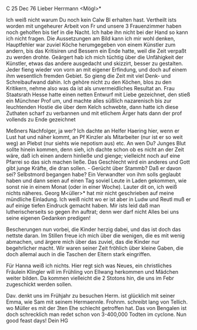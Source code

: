  C 25 Dec 76
Lieber Herrmann <Mögl>*

Ich weiß nicht warum Du noch kein Calw Bl erhalten hast. Vertheilt ists worden mit ungeheurer Arbeit von Fr und unsere 3 Frauenzimmer haben noch geholfen bis tief in die Nacht. Ich habe ihn nicht bei der Hand so kann ich nicht fragen. Die Aussetzungen am Bild kann ich mir wohl denken, Hauptfehler war zuviel Köche herumgegeben von einem Künstler zum andern, bis das Kritisiren und Bessern ein Ende hatte, weil die Zeit verpaßt zu werden drohte. Geärgert hab ich mich tüchtig über die Unfähigkeit der Künstler, etwas das andere ausgedacht und skizzirt, besser zu gestalten. Jeder fieng wieder von vorn an mit eigener Erfindung, und doch auf einem ihm wesentlich fremden Gebiet. So gieng die Zeit mit viel Denk- und Schreibaufwand dahin. Ich gehöre nicht zu den Köchen, blos zu den Kritikern, nehme also was da ist als unvermeidliches Resultat an. Frau Staatsrath Hesse hatte einen netten Entwurf mit Liebe gezeichnet, den stieß ein Münchner Prof um, und machte alles süßlich nazarenisch bis zur leuchtenden Hostie die über dem Kelch schwebte, dann hatte ich diese Zuthaten scharf zu verbannen und mit etlichem Ärger hats dann der prof vollends zu Ende gezeichnet

Meßners Nachfolger, ja wer? Ich dachte an Helfer Haering hier, wenn er Lust hat und näher kommt, an Pf Kinzler als Mitarbeiter (nur ist er so weit weg) an Plebst (nur siehts wie nepotism aus) etc. An wen Du? Junges Blut sollte hinein kommen, denn sieh, ich dachte schon ob es nicht an der Zeit wäre, daß ich einen andern hinließe und gienge; vielleicht noch auf eine Pfarrei so das sich machen ließe. Das Geschlecht wird ein anderes und Gott gibt junge Kräfte, die dran sollen. - Gerücht über Stammb? Daß er davon sei? Selbstmord begangen habe? Ein Verwandter von ihm solls geglaubt haben und dann seien auf einen Tag soviel Leute in Laden gekommen, wie sonst nie in einem Monat (oder in einer Woche). Lauter dit on, ich weiß nichts näheres. 
Georg M<üller>* hat mir nicht geschrieben auf meine mündliche Einladung. Ich weiß nicht wo er ist aber in Ludw und Reutl muß er auf einige tiefen Eindruck gemacht haben. Mir ists leid daß man lutherischerseits so gegen ihn auftrat; denn wer darf nicht Alles bei uns seine eigenen Gedanken predigen!

Bescherungen nun vorbei, die Kinder herzig dabei, und das ist doch das nettste daran. Im Stillen freue ich mich über die wenigen, die es mit wenig abmachen, und ärgere mich über das zuviel, das die Kinder nur begehrlicher macht. Wir waren seiner Zeit fröhlich über kleine Gaben, die doch allemal auch in die Taschen der Eltern stark eingriffen.

Für Hanna weiß ich nichts. Hier regt sich was Neues, ein christliches Fräulein Klingler will im Frühling von Ellwang herkommen und Mädchen weiter bilden. Da kommen vielleicht die 2 Stotons hin, die uns im Febr zugeschickt werden sollen.

Dav. denkt uns im Frühjahr zu besuchen Herm. ist glücklich mit seiner Emma, wie Sam mit seinem Hermaennle. Frohnm. schreibt lang von Tellich. wo Müller es mit der 3ten Ehe schlecht getroffen hat. Das von Bengalen ist doch schrecklich man redet schon von 3-400,000 Todten im cyclone. 
Nun good feast days!
 Dein HG
